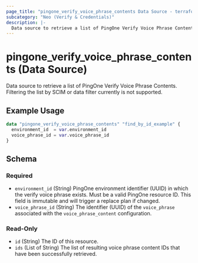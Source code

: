 ```yaml
---
page_title: "pingone_verify_voice_phrase_contents Data Source - terraform-provider-pingone"
subcategory: "Neo (Verify & Credentials)"
description: |-
  Data source to retrieve a list of PingOne Verify Voice Phrase Contents. Filtering the list by SCIM or data filter currently is not supported.
---
```


# pingone_verify_voice_phrase_contents (Data Source)

Data source to retrieve a list of PingOne Verify Voice Phrase Contents. Filtering the list by SCIM or data filter currently is not supported.

## Example Usage

```terraform
data "pingone_verify_voice_phrase_contents" "find_by_id_example" {
  environment_id  = var.environment_id
  voice_phrase_id = var.voice_phrase_id
}
```

<!-- schema generated by tfplugindocs -->
## Schema

### Required

- `environment_id` (String) PingOne environment identifier (UUID) in which the verify voice phrase exists.  Must be a valid PingOne resource ID.  This field is immutable and will trigger a replace plan if changed.
- `voice_phrase_id` (String) The identifier (UUID) of the `voice_phrase` associated with the `voice_phrase_content` configuration.

### Read-Only

- `id` (String) The ID of this resource.
- `ids` (List of String) The list of resulting voice phrase content IDs that have been successfully retrieved.
